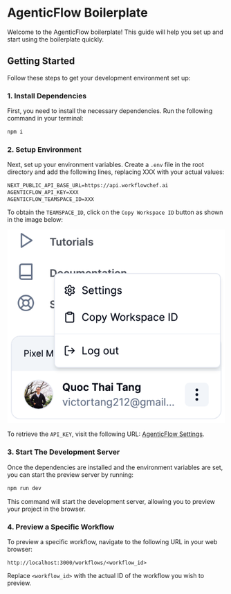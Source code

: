 # AgenticFlow Boilerplate

Welcome to the AgenticFlow boilerplate! This guide will help you set up and start using the boilerplate quickly.

## Getting Started

Follow these steps to get your development environment set up:

### 1. Install Dependencies

First, you need to install the necessary dependencies. Run the following command in your terminal:

```bash
npm i
```

### 2. Setup Environment

Next, set up your environment variables. Create a `.env` file in the root directory and add the following lines, replacing XXX with your actual values:

```text
NEXT_PUBLIC_API_BASE_URL=https://api.workflowchef.ai
AGENTICFLOW_API_KEY=XXX
AGENTICFLOW_TEAMSPACE_ID=XXX
```

To obtain the `TEAMSPACE_ID`, click on the `Copy Workspace ID` button as shown in the image below:

![Copy Workspace ID](./img/teamspace_id.png)

To retrieve the `API_KEY`, visit the following URL: [AgenticFlow Settings](https://app.agenticflow.ai/settings).

### 3. Start The Development Server

Once the dependencies are installed and the environment variables are set, you can start the preview server by running:

```bash
npm run dev
```

This command will start the development server, allowing you to preview your project in the browser.

### 4. Preview a Specific Workflow

To preview a specific workflow, navigate to the following URL in your web browser:

```text
http://localhost:3000/workflows/<workflow_id>
```

Replace `<workflow_id>` with the actual ID of the workflow you wish to preview.
